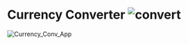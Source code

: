 # Currency Converter ![convert](https://github.com/prajyotkalekar/Currency_Converter/assets/141732867/ad72b523-e049-4658-b8cd-34cdae059aeb)



![Currency_Conv_App](https://github.com/prajyotkalekar/Currency_Converter/assets/141732867/5af58700-e4a2-413c-89d9-e7de848f8ed9)
